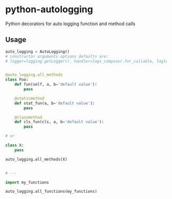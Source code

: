 # python-autologging
Python decorators for auto logging function and method calls

## Usage

```python
auto_logging = AutoLogging()
# constructor arguments options defaults are:
# logger=logging.getLogger(), handler=logs_composer.for_callable, loglevel=logging.INFO


@auto_logging.all_methods
class Foo:
    def fun(self, a, b='default value'):
        pass

    @staticmethod
    def stat_fun(a, b='default value'):
        pass

    @classmethod
    def cls_fun(cls, a, b='default value'):
        pass

# or

class X:
	pass

auto_logging.all_methods(X)


# ---

import my_functions

auto_logging.all_functions(my_functions)
```
